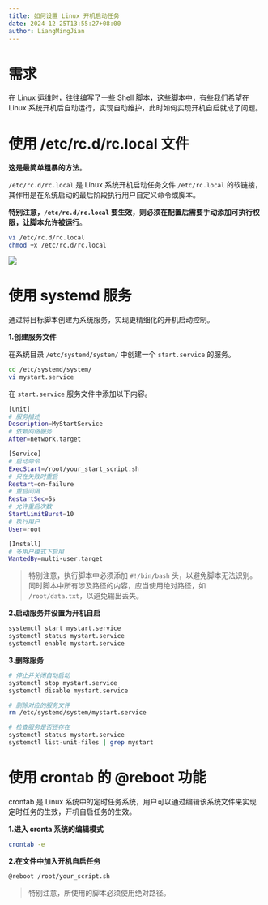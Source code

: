 ```yaml
---
title: 如何设置 Linux 开机启动任务
date: 2024-12-25T13:55:27+08:00
author: LiangMingJian
---
```


# 需求

在 Linux 运维时，往往编写了一些 Shell 脚本，这些脚本中，有些我们希望在 Linux 系统开机后自动运行，实现自动维护，此时如何实现开机自启就成了问题。

# 使用 /etc/rc.d/rc.local 文件

**这是最简单粗暴的方法**。

`/etc/rc.d/rc.local` 是 Linux 系统开机启动任务文件 `/etc/rc.local` 的软链接，其作用是在系统启动的最后阶段执行用户自定义命令或脚本。

**特别注意，`/etc/rc.d/rc.local` 要生效，则必须在配置后需要手动添加可执行权限，让脚本允许被运行**。

```bash
vi /etc/rc.d/rc.local
chmod +x /etc/rc.d/rc.local
```

![](_images/drawingbed/img/Pasted%20image%2020251017092139.png)

# 使用 systemd 服务

通过将目标脚本创建为系统服务，实现更精细化的开机启动控制。

**1.创建服务文件**

在系统目录 `/etc/systemd/system/` 中创建一个 `start.service` 的服务。

```bash
cd /etc/systemd/system/
vi mystart.service
```

在 `start.service` 服务文件中添加以下内容。

```bash
[Unit]
# 服务描述
Description=MyStartService
# 依赖网络服务
After=network.target

[Service]
# 启动命令
ExecStart=/root/your_start_script.sh
# 只在失败时重启
Restart=on-failure
# 重启间隔
RestartSec=5s
# 允许重启次数
StartLimitBurst=10
# 执行用户
User=root

[Install]
# 多用户模式下启用
WantedBy=multi-user.target
```

> 特别注意，执行脚本中必须添加 `#!/bin/bash` 头，以避免脚本无法识别。同时脚本中所有涉及路径的内容，应当使用绝对路径，如 `/root/data.txt`，以避免输出丢失。

**2.启动服务并设置为开机自启**

```bash
systemctl start mystart.service
systemctl status mystart.service
systemctl enable mystart.service 
```

**3.删除服务**

```bash
# 停止并关闭自动启动
systemctl stop mystart.service
systemctl disable mystart.service

# 删除对应的服务文件
rm /etc/systemd/system/mystart.service

# 检查服务是否还存在
systemctl status mystart.service
systemctl list-unit-files | grep mystart
```

# 使用 crontab 的 @reboot 功能

crontab 是 Linux 系统中的定时任务系统，用户可以通过编辑该系统文件来实现定时任务的生效，开机自启任务的生效。

**1.进入 cronta 系统的编辑模式**

```bash
crontab -e
```

**2.在文件中加入开机自启任务**

```bash
@reboot /root/your_script.sh
```

> 特别注意，所使用的脚本必须使用绝对路径。
